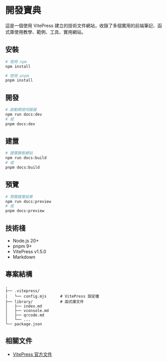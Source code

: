 # 開發寶典

這是一個使用 VitePress 建立的技術文件網站，收錄了多個實用的前端筆記、函式庫使用教學、範例、工具、實用網站。

## 安裝

```bash
# 使用 npm
npm install

# 使用 pnpm
pnpm install
```

## 開發

```bash
# 啟動開發伺服器
npm run docs:dev
# 或
pnpm docs:dev
```

## 建置

```bash
# 建置靜態網站
npm run docs:build
# 或
pnpm docs:build
```

## 預覽

```bash
# 預覽建置結果
npm run docs:preview
# 或
pnpm docs:preview
```

## 技術棧

- Node.js 20+
- pnpm 9+
- VitePress v1.5.0
- Markdown

## 專案結構

```
.
├── .vitepress/
│   └── config.mjs      # VitePress 設定檔
├── library/            # 函式庫文件
│   ├── index.md
│   ├── vconsole.md
│   ├── qrcode.md
│   └── ...
└── package.json
```

## 相關文件

- [VitePress 官方文件](https://vitepress.dev/)
